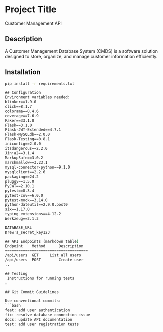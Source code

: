 # Project Title
Customer Management API
## Description
A Customer Management Database System (CMDS) is a software solution designed to store, organize, and manage customer information efficiently. 

## Installation
```cmd
pip install -r requirements.txt

## Configuration
Environment variables needed:
blinker==1.9.0
click==8.1.7
colorama==0.4.6
coverage==7.6.9
Faker==33.1.0
Flask==3.1.0
Flask-JWT-Extended==4.7.1
Flask-MySQLdb==2.0.0
Flask-Testing==0.8.1
iniconfig==2.0.0
itsdangerous==2.2.0
Jinja2==3.1.4
MarkupSafe==3.0.2
marshmallow==3.23.1
mysql-connector-python==9.1.0
mysqlclient==2.2.6
packaging==24.2
pluggy==1.5.0
PyJWT==2.10.1
pytest==8.3.4
pytest-cov==6.0.0
pytest-mock==3.14.0
python-dateutil==2.9.0.post0
six==1.17.0
typing_extensions==4.12.2
Werkzeug==3.1.3

DATABASE_URL
Drew's_secret_key123

## API Endpoints (markdown table)
Endpoint	Method		Description
=====================================
/api/users	GET		List all users
/api/users	POST		Create user
..

## Testing
 Instructions for running tests
…

## Git Commit Guidelines

Use conventional commits:
```bash
feat: add user authentication
fix: resolve database connection issue
docs: update API documentation
test: add user registration tests
